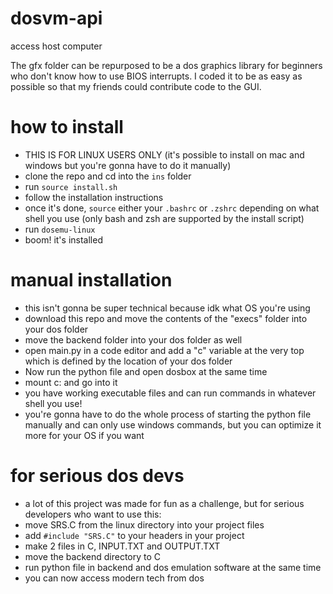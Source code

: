 # dosvm-api
access host computer

The gfx folder can be repurposed to be a dos graphics library for beginners who don't know how to use BIOS interrupts. I coded it to be as easy as possible so that my friends could contribute code to the GUI.
# how to install
- THIS IS FOR LINUX USERS ONLY (it's possible to install on mac and windows but you're gonna have to do it manually)
- clone the repo and cd into the ```ins``` folder
- run ```source install.sh```
- follow the installation instructions
- once it's done, ```source``` either your ```.bashrc``` or ```.zshrc``` depending on what shell you use (only bash and zsh are supported by the install script)
- run ```dosemu-linux```
- boom! it's installed
# manual installation
- this isn't gonna be super technical because idk what OS you're using
- download this repo and move the contents of the "execs" folder into your dos folder
- move the backend folder into your dos folder as well
- open main.py in a code editor and add a "c" variable at the very top which is defined by the location of your dos folder
- Now run the python file and open dosbox at the same time
- mount c: and go into it
- you have working executable files and can run commands in whatever shell you use!
- you're gonna have to do the whole process of starting the python file manually and can only use windows commands, but you can optimize it more for your OS if you want
# for serious dos devs
- a lot of this project was made for fun as a challenge, but for serious developers who want to use this:
- move SRS.C from the linux directory into your project files
- add ```#include "SRS.C"``` to your headers in your project
- make 2 files in C, INPUT.TXT and OUTPUT.TXT
- move the backend directory to C
- run python file in backend and dos emulation software at the same time
- you can now access modern tech from dos
